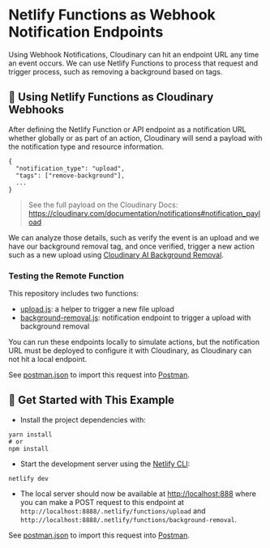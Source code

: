 # Netlify Functions as Webhook Notification Endpoints

Using Webhook Notifications, Cloudinary can hit an endpoint URL any time an event occurs. We can use Netlify Functions to process that request and trigger process, such as removing a background based on tags.

## 🧰 Using Netlify Functions as Cloudinary Webhooks

After defining the Netlify Function or API endpoint as a notification URL whether globally or as part of an action, Cloudinary will send a payload with the notification type and resource information.

```
{
  "notification_type": "upload",
  "tags": ["remove-background"],
  ...
}
```

> See the full payload on the Cloudinary Docs: <https://cloudinary.com/documentation/notifications#notification_payload>

We can analyze those details, such as verify the event is an upload and we have our background removal tag, and once verified, trigger a new action such as a new upload using [Cloudinary AI Background Removal](https://cloudinary.com/documentation/cloudinary_ai_background_removal_addon).

### Testing the Remote Function


This repository includes two functions:
- [upload.js](functions/upload.js): a helper to trigger a new file upload
- [background-removal.js](functions/background-removal.js): notification endpoint to trigger a upload with background removal

You can run these endpoints locally to simulate actions, but the notification URL must be deployed to configure it with Cloudinary, as Cloudinary can not hit a local endpoint.

See [postman.json](postman.json) to import this request into [Postman](https://www.postman.com/).

## 🚀 Get Started with This Example

* Install the project dependencies with:

```
yarn install
# or
npm install
```

* Start the development server using the [Netlify CLI](https://docs.netlify.com/cli/get-started/):

```
netlify dev
```

* The local server should now be available at <http://localhost:888> where you can make a POST request to this endpoint at `http://localhost:8888/.netlify/functions/upload` and `http://localhost:8888/.netlify/functions/background-removal`.

See [postman.json](postman.json) to import this request into [Postman](https://www.postman.com/).
